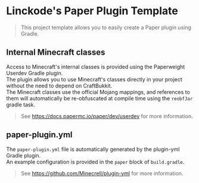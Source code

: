 # Linckode's Paper Plugin Template

> This project template allows you to easily create a Paper plugin using Gradle.

## Internal Minecraft classes
Access to Minecraft's internal classes is provided using the Paperweight Userdev Gradle plugin.  
The plugin allows you to use Minecraft's classes directly in your project without the need to depend on CraftBukkit.  
The Minecraft classes use the official Mojang mappings, and references to them will automatically be re-obfuscated at compile time using the `reobfJar` gradle task.

> See https://docs.papermc.io/paper/dev/userdev for more information.

## paper-plugin.yml
The `paper-plugin.yml` file is automatically generated by the plugin-yml Gradle plugin.  
An example configuration is provided in the `paper` block of `build.gradle`.  

> See https://github.com/Minecrell/plugin-yml for more information.